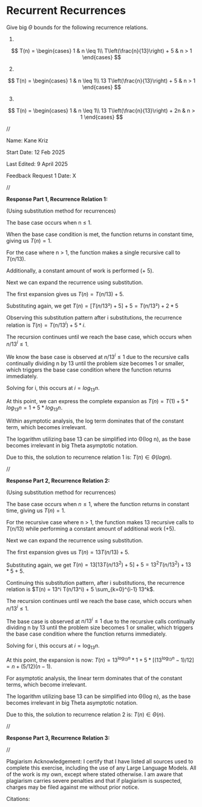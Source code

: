 # Recurrent Recurrences

Give big $\Theta$ bounds for the following recurrence relations.

1.
$$ T(n) =
    \begin{cases}
        1 & n \leq 1\\
        T\left(\frac{n}{13}\right) + 5 & n > 1
    \end{cases}
$$

2.
$$ T(n) =
    \begin{cases}
        1 & n \leq 1\\
        13 T\left(\frac{n}{13}\right) + 5 & n > 1
    \end{cases}
$$

3.
$$ T(n) =
    \begin{cases}
        1 & n \leq 1\\
        13 T\left(\frac{n}{13}\right) + 2n & n > 1
    \end{cases}
$$


//


Name: Kane Kriz

Start Date: 12 Feb 2025

Last Edited: 9 April 2025

Feedback Request 1 Date: X


//


**Response Part 1, Recurrence Relation 1:**

(Using substitution method for recurrences)

The base case occurs when n ≤ 1.

When the base case condition is met, the function returns in constant time, giving us $T(n) = 1$.

For the case where n > 1, the function makes a single recursive call to $T(n/13)$.

Additionally, a constant amount of work is performed (+ 5).

Next we can expand the recurrence using substitution.

The first expansion gives us $T(n) = T(n/13) + 5$. 

Substituting again, we get $T(n) = [T(n/13²) + 5] + 5 = T(n/13²) + 2 * 5$

Observing this substitution pattern after i substitutions, the recurrence relation is $T(n) = T(n/13^i) + 5 * i$.

The recursion continues until we reach the base case, which occurs when $n/13^i ≤ 1$. 

We know the base case is observed at $n/13^i ≤ 1$ due to the recursive calls continually dividing n by 13 until the problem size becomes 1 or smaller, which triggers the base case condition where the function returns immediately.

Solving for i, this occurs at $i = log_13 n$.

At this point, we can express the complete expansion as $T(n) = T(1) + 5 * log_13 n = 1 + 5 * log_13 n$.

Within asymptotic analysis, the log term dominates that of the constant term, which becomes irrelevant.

The logarithm utilizing base 13 can be simplified into Θ(log n), as the base becomes irrelevant in big Theta asymptotic notation.

Due to this, the solution to recurrence relation 1 is: $T(n) ∈ Θ(log n)$.


//


**Response Part 2, Recurrence Relation 2:**

(Using substitution method for recurrences)

The base case occurs when $n \leq 1$, where the function returns in constant time, giving us $T(n) = 1$.

For the recursive case where n > 1, the function makes 13 recursive calls to $T(n/13)$ while performing a constant amount of additional work (+5).

Next we can expand the recurrence using substitution.

The first expansion gives us $T(n) = 13T(n/13) + 5$.

Substituting again, we get $T(n) = 13[13T(n/13^2) + 5] + 5 = 13^2T(n/13^2) + 13*5 + 5$.

Continuing this substitution pattern, after i substitutions, the recurrence relation is $T(n) = 13^i T(n/13^i) + 5 \sum_{k=0}^{i-1} 13^k$.

The recursion continues until we reach the base case, which occurs when $n/13^i \leq 1$.

The base case is observed at $n/13^i \leq 1$ due to the recursive calls continually dividing n by 13 until the problem size becomes 1 or smaller, which triggers the base case condition where the function returns immediately.

Solving for i, this occurs at $i = \log_{13} n$.

At this point, the expansion is now: $T(n) = 13^{\log_{13} n} * 1 + 5*[(13^{\log_{13} n} - 1)/12] = n + (5/12)(n - 1)$.

For asymptotic analysis, the linear term dominates that of the constant terms, which become irrelevant.

The logarithm utilizing base 13 can be simplified into Θ(log n), as the base becomes irrelevant in big Theta asymptotic notation.

Due to this, the solution to recurrence relation 2 is: $T(n) ∈ Θ(n)$.


//


**Response Part 3, Recurrence Relation 3:**


//


Plagiarism Acknowledgement: I certify that I have listed all sources used to complete this exercise, including the use of any Large Language Models. All of the work is my own, except where stated otherwise. I am aware that plagiarism carries severe penalties and that if plagiarism is suspected, charges may be filed against me without prior notice.


Citations:
